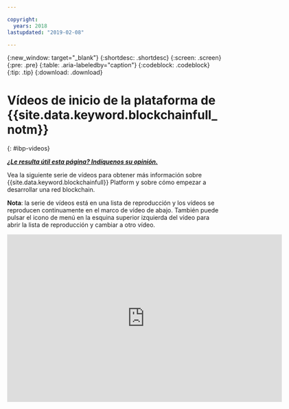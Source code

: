 ```yaml
---

copyright:
  years: 2018
lastupdated: "2019-02-08"

---
```


{:new_window: target="_blank"}
{:shortdesc: .shortdesc}
{:screen: .screen}
{:pre: .pre}
{:table: .aria-labeledby="caption"}
{:codeblock: .codeblock}
{:tip: .tip}
{:download: .download}


# Vídeos de inicio de la plataforma de {{site.data.keyword.blockchainfull_notm}}
{: #ibp-videos}


***[¿Le resulta útil esta página? Indíquenos su opinión.](https://www.surveygizmo.com/s3/4501493/IBM-Blockchain-Documentation)***


Vea la siguiente serie de vídeos para obtener más información sobre {{site.data.keyword.blockchainfull}} Platform y sobre cómo empezar a desarrollar una red blockchain.

**Nota**: la serie de vídeos está en una lista de reproducción y los vídeos se reproducen continuamente en el marco de vídeo de abajo. También puede pulsar el icono de menú en la esquina superior izquierda del vídeo para abrir la lista de reproducción y cambiar a otro vídeo.

<iframe class="embed-responsive-item" id="youtubeplayer" title="Vídeos del plan inicial" type="text/html" width="640" height="390" src="https://www.youtube.com/embed?listType=playlist&list=PL7LSy0eQMvjvBdal2mm74JlcNGMXYSGOe" frameborder="0" webkitallowfullscreen mozallowfullscreen allowfullscreen> </iframe>
